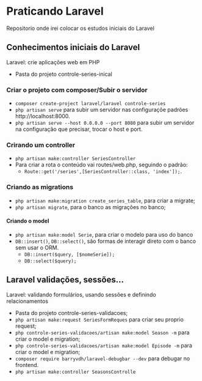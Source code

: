 # Praticando Laravel

Repositorio onde irei colocar os estudos iniciais do Laravel

## Conhecimentos iniciais do Laravel

Laravel: crie aplicações web em PHP

- Pasta do projeto controle-series-inical

### Criar o projeto com composer/Subir o servidor

- `composer create-project laravel/laravel controle-series`
- `php artisan serve` para subir um servidor nas configuraçõe padrões http://localhost:8000.
- `php artisan serve --host 0.0.0.0 --port 8080` para subir um servidor na configuração que precisar, trocar o host e port.

### Crirando um controller

- `php artisan make:controller SeriesController`
- Para criar a rota o conteúdo vai routes/web.php, seguindo o padrão:
    - `Route::get('/series',[SeriesController::class, 'index']);`.

### Criando as migrations

- `php artisan make:migration create_series_table`, para criar a migrate;
- `php artisan migrate`, para o banco as migrações no banco;

#### Criando o model

- `php artisan make:model Serie`, para criar o modelo para uso do banco
- `DB::insert()`, `DB::select()`, são formas de interagir direto com o banco sem usar o ORM.
    - `DB::insert($query, [$nomeSerie]);`
    - `DB::select($query);`

## Laravel validações, sessões...

Laravel: validando formulários, usando sessões e definindo relacionamentos

- Pasta do projeto controle-series-validacoes;
- `php artisan make:request SeriesFormReques` para criar seu proprio request;
- `php controle-series-validacoes/artisan make:model Season -m` para criar o model e migration;
- `php controle-series-validacoes/artisan make:model Episode -m` para criar o model e migration;
- `composer require barryvdh/laravel-debugbar --dev` para debugar no frontend.
- `php artisan make:controller SeasonsControlle`
